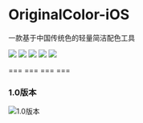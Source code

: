 # OriginalColor-iOS

一款基于中国传统色的轻量简洁配色工具

![](https://s3.bmp.ovh/imgs/2023/08/08/2655acde0e9792fa.png)
![](https://s3.bmp.ovh/imgs/2023/08/08/5e1c3ed9f07f3761.png)
![](https://s3.bmp.ovh/imgs/2023/08/08/6092ff65e14b6b5b.png)
![](https://s3.bmp.ovh/imgs/2023/08/08/bc4971bff82ec62e.png)
![](https://s3.bmp.ovh/imgs/2023/08/08/5ef85116348f2789.png)

=== === === ===

### 1.0版本
![1.0版本](https://upload-images.jianshu.io/upload_images/5688401-f435b3dd02bbba81.jpg?imageMogr2/auto-orient/strip|imageView2/2/w/1200/format/webp)
